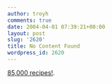 ```yaml
---
author: troyh
comments: true
date: 2004-04-01 07:39:21+00:00
layout: post
slug: '2620'
title: No Content Found
wordpress_id: 2620
---
```


[85,000 recipes!](http://www.recipezaar.com).
